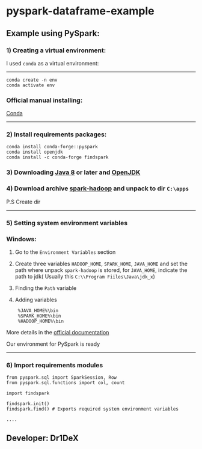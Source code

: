 # pyspark-dataframe-example 

## Example using PySpark:

### 1) Creating a virtual environment:

I used ```conda``` as a virtual environment:

-----
        
    conda create -n env
    conda activate env
### Official manual installing:

[Conda](https://docs.conda.io/projects/conda/en/latest/user-guide/install/index.html)

-----

### 2) Install requirements packages:

    conda install conda-forge::pyspark
    conda install openjdk
    conda install -c conda-forge findspark

### 3) Downloading [Java 8](https://www.oracle.com/cis/java/technologies/downloads/) or later and [OpenJDK](https://jdk.java.net/)

### 4) Download archive [spark-hadoop](https://spark.apache.org/downloads.html) and unpack to dir ``C:\apps``

P.S Create dir

----

### 5) Setting system environment variables

### Windows:

1) Go to the ``Environment Variables`` section
2) Create three variables ``HADOOP_HOME``, ``SPARK_HOME``, ``JAVA_HOME`` 
and set the path where unpack ``spark-hadoop`` is stored, for ``JAVA_HOME``, indicate the path to jdk(
Usually this ``C:\\Program Fiiles\Java\jdk_x``)
3) Finding the ``Path`` variable
4) Adding variables

        %JAVA_HOME%\bin
        %SPARK_HOME%\bin
        %HADOOP_HOME%\bin

More details in the [official documentation](https://spark.apache.org/docs/latest/api/python/getting_started/install.html)

Our environment for PySpark is ready

-----

### 6) Import requirements modules

    from pyspark.sql import SparkSession, Row
    from pyspark.sql.functions import col, count

    import findspark

    findspark.init()
    findspark.find() # Exports required system environment variables

    ....

## Developer: Dr1DeX
